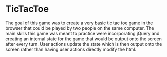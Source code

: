 # TicTacToe

The goal of this game was to create a very basic tic tac toe game in the browser that could be played
by two people on the same computer. The main skills this game was meant to practice were incorporating
jQuery and creating an internal state for the game that would be output onto the screen after every
turn. User actions update the state which is then output onto the screen rather than having user actions
directly modify the html.
